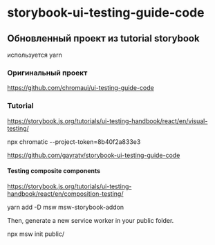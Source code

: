 # storybook-ui-testing-guide-code

## Обновленный проект из tutorial storybook
используется yarn

### Оригинальный проект
https://github.com/chromaui/ui-testing-guide-code

### Tutorial
https://storybook.js.org/tutorials/ui-testing-handbook/react/en/visual-testing/



npx chromatic --project-token=8b40f2a833e3



https://github.com/gayratv/storybook-ui-testing-guide-code

#### Testing composite components
https://storybook.js.org/tutorials/ui-testing-handbook/react/en/composition-testing/



yarn add -D msw msw-storybook-addon

Then, generate a new service worker in your public folder.

npx msw init public/